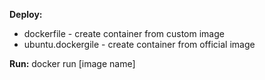**Deploy:**
- dockerfile - create container from custom image
- ubuntu.dockergile - create container from official image

**Run:**
docker run [image name]
